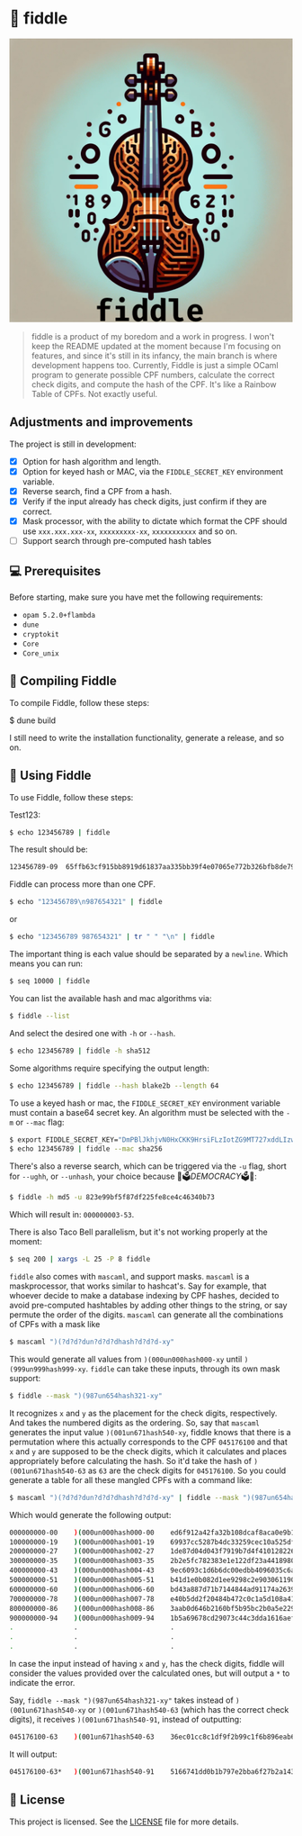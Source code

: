 # 🎻 fiddle

<img src="image.png" alt="Fiddle logo">

> fiddle is a product of my boredom and a work in progress. I won't keep the README updated at the moment because I'm focusing on features, and since it's still in its infancy, the main branch is where development happens too. Currently, Fiddle is just a simple OCaml program to generate possible CPF numbers, calculate the correct check digits, and compute the hash of the CPF. It's like a Rainbow Table of CPFs. Not exactly useful.

## Adjustments and improvements

The project is still in development:

- [x] Option for hash algorithm and length.
- [x] Option for keyed hash or MAC, via the `FIDDLE_SECRET_KEY` environment variable.
- [x] Reverse search, find a CPF from a hash.
- [x] Verify if the input already has check digits, just confirm if they are correct.
- [x] Mask processor, with the ability to dictate which format the CPF should use `xxx.xxx.xxx-xx`, `xxxxxxxxx-xx`, `xxxxxxxxxxx` and so on.
- [ ] Support search through pre-computed hash tables

## 💻 Prerequisites

Before starting, make sure you have met the following requirements:

- `opam 5.2.0+flambda`
- `dune`
- `cryptokit`
- `Core`
- `Core_unix`

## 🚀 Compiling Fiddle

To compile Fiddle, follow these steps:

$ dune build

I still need to write the installation functionality, generate a release, and so on.

## 🎻 Using Fiddle

To use Fiddle, follow these steps:

Test123:

``` bash
$ echo 123456789 | fiddle
```
The result should be:

``` bash
123456789-09  65ffb63cf915bb8919d61837aa335bb39f4e07065e772b326bfb8de79d60745e
```

Fiddle can process more than one CPF.

``` bash
$ echo "123456789\n987654321" | fiddle
```

or

``` bash
$ echo "123456789 987654321" | tr " " "\n" | fiddle
```

The important thing is each value should be separated by a `newline`. Which means you can run:

``` bash
$ seq 10000 | fiddle
```

You can list the available hash and mac algorithms via:

``` bash
$ fiddle --list
```

And select the desired one with `-h` or `--hash`.

``` bash
$ echo 123456789 | fiddle -h sha512
```

Some algorithms require specifying the output length:

``` bash
$ echo 123456789 | fiddle --hash blake2b --length 64
```

To use a keyed hash or mac, the `FIDDLE_SECRET_KEY` environment variable must contain a base64 secret key. An algorithm must be selected with the `-m` or `--mac` flag:

``` bash
$ export FIDDLE_SECRET_KEY="DmPBlJkhjvN0HxCKK9HrsiFLzIotZG9MT727xddLIzw="
$ echo 123456789 | fiddle --mac sha256
```

There's also a reverse search, which can be triggered via the `-u` flag, short for `--ughh`, or `--unhash`, your choice because 🎉🗳️*DEMOCRACY*🗳️🎉:

``` bash
$ fiddle -h md5 -u 823e99bf5f87df225fe8ce4c46340b73
```

Which will result in: `000000003-53`.

There is also Taco Bell parallelism, but it's not working properly at the moment:

``` bash
$ seq 200 | xargs -L 25 -P 8 fiddle
```

`fiddle` also comes with `mascaml`, and support masks. `mascaml` is a maskprocessor, that works similar to hashcat's.
Say for example, that whoever decide to make a database indexing by CPF hashes, decided to avoid pre-computed hashtables
by adding other things to the string, or say permute the order of the digits. `mascaml` can generate all the combinations of
CPFs with a mask like

``` bash
$ mascaml ")(?d?d?dun?d?d?dhash?d?d?d-xy"
```

This would generate all values from `)(000un000hash000-xy` until  `)(999un999hash999-xy`.
`fiddle` can take these inputs, through its own mask support:

``` bash
$ fiddle --mask ")(987un654hash321-xy"
```

It recognizes `x` and `y` as the placement for the check digits, respectively. And takes the numbered digits as the ordering.
So, say that `mascaml` generates the input value `)(001un671hash540-xy`, fiddle knows that there is a permutation where this actually
corresponds to the CPF `045176100` and that `x` and `y` are supposed to be the check digits, which it calculates and places appropriately
before calculating the hash. So it'd take the hash of `)(001un671hash540-63` as `63` are the check digits for `045176100`.
So you could generate a table for all these mangled CPFs with a command like:

``` bash
$ mascaml ")(?d?d?dun?d?d?dhash?d?d?d-xy" | fiddle --mask ")(987un654hash321-xy"
```
Which would generate the following output:

```bash
000000000-00	)(000un000hash000-00	ed6f912a42fa32b108dcaf8aca0e9b1c349e3494f162c3937c179e495fdbc98b
100000000-19	)(000un000hash001-19	69937cc5287b4dc33259cec10a525dfb88d959022495badea1739d35dc099ba5
200000000-27	)(000un000hash002-27	1de87d04d043f7919b7d4f4101282269406632a0400978e7c876991c82a89091
300000000-35	)(000un000hash003-35	2b2e5fc782383e1e122df23a44189804d9fbc5ac7cb1d6a80121504414f89194
400000000-43	)(000un000hash004-43	9ec6093c1d6b6dc00edbb4096035c6a0f7d052b7e3cafbb9c47697946ccc898e
500000000-51	)(000un000hash005-51	b41d1e0b082d1ee9298c2e9030611904cbf5bf33284ea32c14f9ca5791d6c47c
600000000-60	)(000un000hash006-60	bd43a887d71b7144844ad91174a26398b09644efce3714f6760deb4fec6994ff
700000000-78	)(000un000hash007-78	e40b5dd2f20484b472c0c1a5d108a415e7443188765180e902f221350ac0c8ed
800000000-86	)(000un000hash008-86	3aab0d646b2160bf5b95bc2b0a5e22972089c708fe3f9f56108a0f64b3b82b54
900000000-94	)(000un000hash009-94	1b5a69678cd29073c44c3dda1616aeffd7be17347af355ffe6cbf896b61f08b1
.               .                       .
.               .                       .
.               .                       .
```

In case the input instead of having `x` and `y`, has the check digits, fiddle will consider the values provided over the calculated ones, but will output a `*` to indicate the error.

Say, `fiddle --mask ")(987un654hash321-xy"` takes instead of `)(001un671hash540-xy` or `)(001un671hash540-63` (which has the correct check digits), it receives `)(001un671hash540-91`,
instead of outputting:

``` bash
045176100-63	)(001un671hash540-63	36ec01cc8c1df9f2b99c1f6b896eab611180d0ffc7cdda2009441f4aab2a6b44
```

It will output:

``` bash
045176100-63*	)(001un671hash540-91	5166741dd0b1b797e2bba6f27b2a1436c5e13fef5f225ea7666743f08d321a0e
```


## 📝 License

This project is licensed. See the [LICENSE](LICENSE.md) file for more details.
